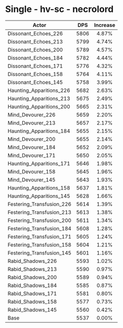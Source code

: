 # Single - hv-sc - necrolord
| Actor | DPS | Increase |
|---|:---:|:---:|
|Dissonant_Echoes_226|5806|4.87%|
|Dissonant_Echoes_213|5799|4.74%|
|Dissonant_Echoes_200|5789|4.57%|
|Dissonant_Echoes_184|5782|4.44%|
|Dissonant_Echoes_171|5776|4.32%|
|Dissonant_Echoes_158|5764|4.11%|
|Dissonant_Echoes_145|5758|3.99%|
|Haunting_Apparitions_226|5682|2.63%|
|Haunting_Apparitions_213|5675|2.49%|
|Haunting_Apparitions_200|5665|2.31%|
|Mind_Devourer_226|5659|2.20%|
|Mind_Devourer_213|5657|2.17%|
|Haunting_Apparitions_184|5655|2.15%|
|Mind_Devourer_200|5655|2.14%|
|Mind_Devourer_184|5652|2.09%|
|Mind_Devourer_171|5650|2.05%|
|Haunting_Apparitions_171|5646|1.98%|
|Mind_Devourer_158|5645|1.96%|
|Mind_Devourer_145|5643|1.93%|
|Haunting_Apparitions_158|5637|1.81%|
|Haunting_Apparitions_145|5628|1.66%|
|Festering_Transfusion_226|5614|1.39%|
|Festering_Transfusion_213|5613|1.38%|
|Festering_Transfusion_200|5611|1.34%|
|Festering_Transfusion_184|5608|1.28%|
|Festering_Transfusion_171|5605|1.24%|
|Festering_Transfusion_158|5604|1.21%|
|Festering_Transfusion_145|5601|1.16%|
|Rabid_Shadows_226|5593|1.02%|
|Rabid_Shadows_213|5590|0.97%|
|Rabid_Shadows_200|5589|0.94%|
|Rabid_Shadows_184|5585|0.87%|
|Rabid_Shadows_171|5581|0.80%|
|Rabid_Shadows_158|5577|0.73%|
|Rabid_Shadows_145|5560|0.42%|
|Base|5537|0.00%|
